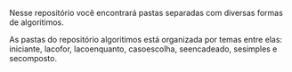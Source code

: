Nesse repositório você encontrará pastas separadas com diversas formas de algoritimos.

As pastas do repositório algoritimos está organizada por temas entre elas: iniciante, lacofor, lacoenquanto, casoescolha, seencadeado, sesimples e secomposto.
